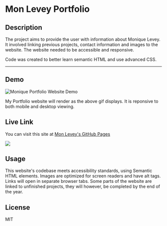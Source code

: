 # Mon Levey Portfolio

## Description
The project aims to provide the user with information about Monique Levey. It involved linking previous projects, contact information and images to the website. The website needed to be accessible and responsive. 

Code was created to better learn semantic HTML and use advanced CSS.

***

## Demo
![Monique Portfolio Website Demo](Mon.Levey.gif)

My Portfolio website will render as the above gif displays. It is reponsive to both mobile and desktop viewing.


## Live Link
You can visit this site at [Mon Levey's GitHub Pages](https://monlevey.github.io/Portfolio/)

<img src="https://img.shields.io/badge/github%20-%23121011.svg?&style=for-the-badge&logo=github&logoColor=white"/>

## Usage
This website's codebase meets accessibility standards, using Semantic HTML elements. Images are optimized for screen readers and have alt tags. Links will open in separate browser tabs. Some parts of the website are linked to unfinished projects, they will however, be completed by the end of the year.  

## License
MIT 